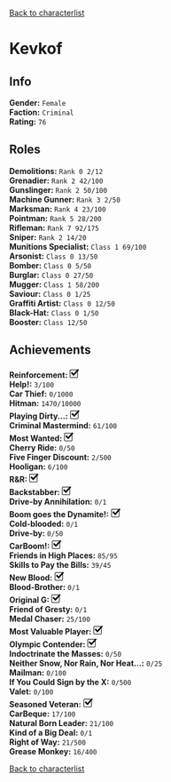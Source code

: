 [Back to characterlist](../Overview.md)

# Kevkof

## Info

**Gender:**	`Female`  
**Faction:**	`Criminal`  
**Rating:**	`76`  

## Roles

**Demolitions:**	`Rank 0 2/12`  
**Grenadier:**	`Rank 2 42/100`  
**Gunslinger:**	`Rank 2 50/100`  
**Machine Gunner:**	`Rank 3 2/50`  
**Marksman:**	`Rank 4 23/100`  
**Pointman:**	`Rank 5 28/200`  
**Rifleman:**	`Rank 7 92/175`  
**Sniper:**	`Rank 2 14/20`  
**Munitions Specialist:**	`Class 1 69/100`  
**Arsonist:**	`Class 0 13/50`  
**Bomber:**	`Class 0 5/50`  
**Burglar:**	`Class 0 27/50`  
**Mugger:**	`Class 1 58/200`  
**Saviour:**	`Class 0 1/25`  
**Graffiti Artist:**	`Class 0 12/50`  
**Black-Hat:**	`Class 0 1/50`  
**Booster:**	`Class 12/50`  

## Achievements

**Reinforcement:**	![Check](../../Images/check.png)  
**Help!:**	`3/100`  
**Car Thief:**	`0/1000`  
**Hitman:**	`1470/10000`  
**Playing Dirty...:**	![Check](../../Images/check.png)  
**Criminal Mastermind:**	`61/100`  
**Most Wanted:**	![Check](../../Images/check.png)  
**Cherry Ride:**	`0/50`  
**Five Finger Discount:**	`2/500`  
**Hooligan:**	`6/100`  
**R&R:**	![Check](../../Images/check.png)  
**Backstabber:**	![Check](../../Images/check.png)  
**Drive-by Annihilation:**	`0/1`  
**Boom goes the Dynamite!:**	![Check](../../Images/check.png)  
**Cold-blooded:**	`0/1`  
**Drive-by:**	`0/50`  
**CarBoom!:**	![Check](../../Images/check.png)  
**Friends in High Places:**	`85/95`  
**Skills to Pay the Bills:**	`39/45`  
**New Blood:**	![Check](../../Images/check.png)  
**Blood-Brother:**	`0/1`  
**Original G:**	![Check](../../Images/check.png)  
**Friend of Gresty:**	`0/1`  
**Medal Chaser:**	`25/100`  
**Most Valuable Player:**	![Check](../../Images/check.png)  
**Olympic Contender:**	![Check](../../Images/check.png)  
**Indoctrinate the Masses:**	`0/50`  
**Neither Snow, Nor Rain, Nor Heat...:**	`0/25`  
**Mailman:**	`0/100`  
**If You Could Sign by the X:**	`0/500`  
**Valet:**	`0/100`  
**Seasoned Veteran:**	![Check](../../Images/check.png)  
**CarBeque:**	`17/100`  
**Natural Born Leader:**	`21/100`  
**Kind of a Big Deal:**	`0/1`  
**Right of Way:**	`21/500`  
**Grease Monkey:**	`16/400`  

[Back to characterlist](../Overview.md)
